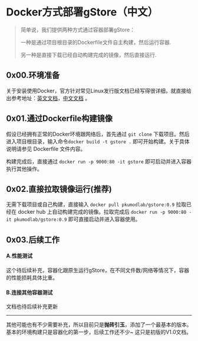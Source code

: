 # Docker方式部署gStore（中文）



> 简单说，我们提供两种方式通过容器部署gStore：
>
> 一种是通过项目根目录的Dockerfile文件自主构建，然后运行容器.
>
> 另一种是直接下载已经自动构建完成的镜像，然后直接运行.

## 0x00.环境准备

关于安装使用Docker，官方针对常见Linux发行版文档已经写得很详细，就直接给出参考地址：[英文文档](https://docs.docker.com/install/linux/docker-ce/ubuntu/)，[中文文档](https://docs.docker-cn.com/engine/installation/linux/docker-ce/centos/#%E5%85%88%E5%86%B3%E6%9D%A1%E4%BB%B6) 。

## 0x01.通过Dockerfile构建镜像

假设已经拥有正常的Docker环境跟网络后，首先通过 `git clone` 下载项目。然后进入项目根目录，输入命令`docker build -t gstore .` 即可开始构建。关于具体说明请参见 Dockerfile 文件内容。

构建完成后，直接通过 `docker run -p 9000:80 -it gstore` 即可启动并进入容器执行其他操作。

## 0x02.直接拉取镜像运行(推荐)

无需下载项目或自己构建，直接输入 `docker pull pkumodlab/gstore:0.9` 拉取已经在 docker hub 上自动构建完成的镜像。拉取完成后 `docker run -p 9000:80 -it pkumodlab/gstore:0.9` 即可直接启动并进入容器使用。
 
## 0x03.后续工作

#### A.性能测试

这个待后续补充，容器化跟原生运行gStore，在不同文件数/网络等情况下，容器的性能损耗具体比重。

#### B.连接其他容器测试

文档也待后续补充更新

---

其他可能也有不少需要补充，所以目前只是**抛砖引玉**，添加了一个最基本的版本。基本的环境构建只是容器化的第一步，后续工作还不少~  这只是初版的V1.0文档。

